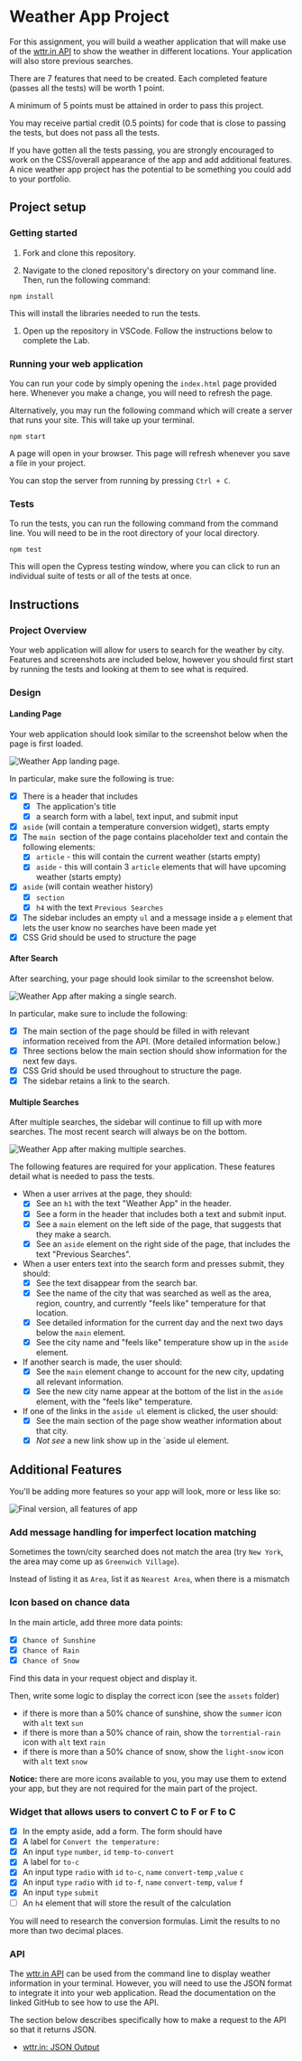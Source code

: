 # Weather App Project

For this assignment, you will build a weather application that will make use of the [wttr.in API](https://github.com/chubin/wttr.in) to show the weather in different locations. Your application will also store previous searches.

There are 7 features that need to be created. Each completed feature (passes all the tests) will be worth 1 point.

A minimum of 5 points must be attained in order to pass this project.

You may receive partial credit (0.5 points) for code that is close to passing the tests, but does not pass all the tests.

If you have gotten all the tests passing, you are strongly encouraged to work on the CSS/overall appearance of the app and add additional features. A nice weather app project has the potential to be something you could add to your portfolio.

## Project setup

### Getting started

1. Fork and clone this repository.

1. Navigate to the cloned repository's directory on your command line. Then, run the following command:

```
npm install
```

This will install the libraries needed to run the tests.

1. Open up the repository in VSCode. Follow the instructions below to complete the Lab.

### Running your web application

You can run your code by simply opening the `index.html` page provided here. Whenever you make a change, you will need to refresh the page.

Alternatively, you may run the following command which will create a server that runs your site. This will take up your terminal.

```
npm start
```

A page will open in your browser. This page will refresh whenever you save a file in your project.

You can stop the server from running by pressing `Ctrl + C`.

### Tests

To run the tests, you can run the following command from the command line. You will need to be in the root directory of your local directory.

```
npm test
```

This will open the Cypress testing window, where you can click to run an individual suite of tests or all of the tests at once.

## Instructions

### Project Overview

Your web application will allow for users to search for the weather by city. Features and screenshots are included below, however you should first start by running the tests and looking at them to see what is required.

### Design

#### Landing Page

Your web application should look similar to the screenshot below when the page is first loaded.

![Weather App landing page.](./assets/landing.png)

In particular, make sure the following is true:

- [x] There is a header that includes
  - [x] The application's title
  - [x] a search form with a label, text input, and submit input
- [x] `aside` (will contain a temperature conversion widget), starts empty
- [x] The `main `section of the page contains placeholder text and contain the following elements:
  - [x] `article` - this will contain the current weather (starts empty)
  - [x] `aside` - this will contain 3 `article` elements that will have upcoming weather (starts empty)
- [x] `aside` (will contain weather history)
  - [x] `section`
  - [x] `h4` with the text `Previous Searches`
- [x] The sidebar includes an empty `ul` and a message inside a `p` element that lets the user know no searches have been made yet
- [x] CSS Grid should be used to structure the page

#### After Search

After searching, your page should look similar to the screenshot below.

![Weather App after making a single search.](./assets/single-search.png)

In particular, make sure to include the following:

- [x] The main section of the page should be filled in with relevant information received from the API. (More detailed information below.)
- [x] Three sections below the main section should show information for the next few days.
- [x] CSS Grid should be used throughout to structure the page.
- [x] The sidebar retains a link to the search.

#### Multiple Searches

After multiple searches, the sidebar will continue to fill up with more searches. The most recent search will always be on the bottom.

![Weather App after making multiple searches.](./assets/multiple-searches.png)

The following features are required for your application. These features detail what is needed to pass the tests.

- When a user arrives at the page, they should:
  - [x] See an `h1` with the text "Weather App" in the header.
  - [x] See a form in the header that includes both a text and submit input.
  - [x] See a `main` element on the left side of the page, that suggests that they make a search.
  - [x] See an `aside` element on the right side of the page, that includes the text "Previous Searches".
- When a user enters text into the search form and presses submit, they should:
  - [x] See the text disappear from the search bar.
  - [x] See the name of the city that was searched as well as the area, region, country, and currently "feels like" temperature for that location.
  - [x] See detailed information for the current day and the next two days below the `main` element.
  - [x] See the city name and "feels like" temperature show up in the `aside` element.
- If another search is made, the user should:
  - [x] See the `main` element change to account for the new city, updating all relevant information.
  - [x] See the new city name appear at the bottom of the list in the `aside` element, with the "feels like" temperature.
- If one of the links in the `aside ul` element is clicked, the user should:
  - [x] See the main section of the page show weather information about that city.
  - [x] _Not see_ a new link show up in the `aside ul element.

## Additional Features

You'll be adding more features so your app will look, more or less like so:

![Final version, all features of app](./assets/all-features.png)

### Add message handling for imperfect location matching

Sometimes the town/city searched does not match the area (try `New York`, the area may come up as `Greenwich Village`).

Instead of listing it as `Area`, list it as `Nearest Area`, when there is a mismatch

### Icon based on chance data

In the main article, add three more data points:

- [x] `Chance of Sunshine`
- [x] `Chance of Rain`
- [x] `Chance of Snow`

Find this data in your request object and display it.

Then, write some logic to display the correct icon (see the `assets` folder)

- if there is more than a 50% chance of sunshine, show the `summer` icon with `alt` text `sun`
- if there is more than a 50% chance of rain, show the `torrential-rain` icon with `alt` text `rain`
- if there is more than a 50% chance of snow, show the `light-snow` icon with `alt` text `snow`

**Notice:** there are more icons available to you, you may use them to extend your app, but they are not required for the main part of the project.

### Widget that allows users to convert C to F or F to C

- [x] In the empty aside, add a form. The form should have
- [x] A label for `Convert the temperature:`
- [x] An input `type` `number`, `id` `temp-to-convert`
- [x] A label for `to-c`
- [x] An input type `radio` with `id` `to-c`, `name` `convert-temp` ,`value` `c`
- [x] An input `type` `radio` with `id` `to-f`, `name` `convert-temp`, `value` `f`
- [x] An input `type` `submit`
- [ ] An `h4` element that will store the result of the calculation

You will need to research the conversion formulas. Limit the results to no more than two decimal places.

### API

The [wttr.in API](https://github.com/chubin/wttr.in) can be used from the command line to display weather information in your terminal. However, you will need to use the JSON format to integrate it into your web application. Read the documentation on the linked GitHub to see how to use the API.

The section below describes specifically how to make a request to the API so that it returns JSON.

- [wttr.in: JSON Output](https://github.com/chubin/wttr.in#json-output)